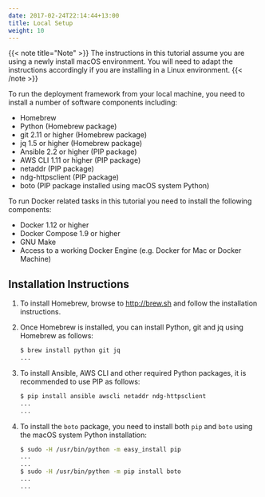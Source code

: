 ```yaml
---
date: 2017-02-24T22:14:44+13:00
title: Local Setup
weight: 10
---
```


{{< note title="Note" >}}
The instructions in this tutorial assume you are using a newly install macOS environment.  You will need to adapt the instructions accordingly if you are installing in a Linux environment.
{{< /note >}}

To run the deployment framework from your local machine, you need to install a number of software components including:

- Homebrew
- Python (Homebrew package)
- git 2.11 or higher (Homebrew package)
- jq 1.5 or higher (Homebrew package)
- Ansible 2.2 or higher (PIP package)
- AWS CLI 1.11 or higher (PIP package)
- netaddr (PIP package)
- ndg-httpsclient (PIP package)
- boto (PIP package installed using macOS system Python)

To run Docker related tasks in this tutorial you need to install the following components:

- Docker 1.12 or higher
- Docker Compose 1.9 or higher
- GNU Make
- Access to a working Docker Engine (e.g. Docker for Mac or Docker Machine)

## Installation Instructions

1.  To install Homebrew, browse to http://brew.sh and follow the installation instructions.

2.  Once Homebrew is installed, you can install Python, git and jq using Homebrew as follows:

    ```bash
    $ brew install python git jq
    ...
    ```

3.  To install Ansible, AWS CLI and other required Python packages, it is recommended to use PIP as follows:

    ```bash
    $ pip install ansible awscli netaddr ndg-httpsclient
    ...
    ...
    ```

4.  To install the `boto` package, you need to install both `pip` and `boto` using the macOS system Python installation:

    ```bash
    $ sudo -H /usr/bin/python -m easy_install pip
    ...
    ...
    $ sudo -H /usr/bin/python -m pip install boto
    ...
    ...
    ```